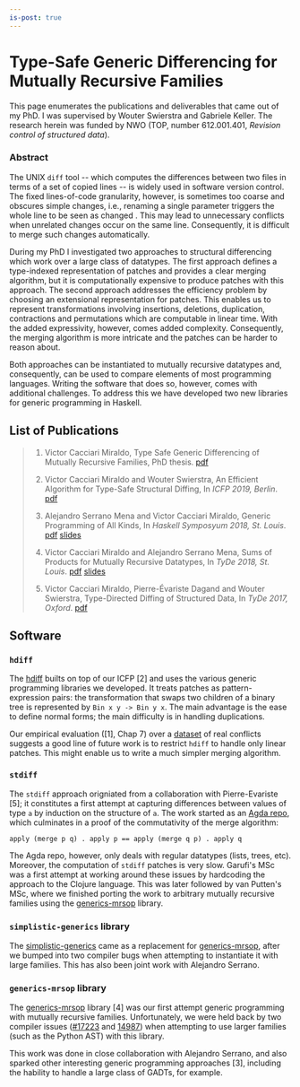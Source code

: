 ```yaml
---
is-post: true
---
```


# Type-Safe Generic Differencing for Mutually Recursive Families

This page enumerates the publications and deliverables that
came out of my PhD. I was supervised by Wouter Swierstra 
and Gabriele Keller. The research herein was funded by NWO 
(TOP, number 612.001.401, _Revision control of structured data_).

### Abstract

The UNIX `diff` tool -- which computes the differences between two
files in terms of a set of copied lines -- is widely used in software
version control. The fixed lines-of-code granularity, however, is
sometimes too coarse and obscures simple changes, i.e., renaming a
single parameter triggers the whole line to be seen as changed . This
may lead to unnecessary conflicts when unrelated changes occur on the
same line. Consequently, it is difficult to merge such changes
automatically.

During my PhD I investigated two approaches to structural
differencing which work over a large class of
datatypes. The first approach defines a type-indexed representation of
patches and provides a clear merging algorithm, but it is
computationally expensive to produce patches with this approach. The
second approach addresses the efficiency problem by choosing an
extensional representation for patches.  This enables us to represent
transformations involving insertions, deletions, duplication,
contractions and permutations which are computable in linear
time. With the added expressivity, however, comes added complexity.
Consequently, the merging algorithm is more intricate and the patches
can be harder to reason about.

Both approaches can be instantiated to mutually recursive datatypes
and, consequently, can be used to compare elements of most programming
languages. Writing the software that does so, however, comes with
additional challenges. To address this we have developed two new
libraries for generic programming in Haskell.

## List of Publications

> 1. Victor Cacciari Miraldo,
>   Type Safe Generic Differencing of Mutually Recursive Families, PhD thesis. [pdf](/data/MiraldoPhD.pdf)
>
> 2. Victor Cacciari Miraldo and Wouter Swierstra,
>   An Efficient Algorithm for Type-Safe Structural Diffing, In *ICFP 2019, Berlin*. [pdf](/data/icfp2019.pdf)
>
> 3. Alejandro Serrano Mena and Victor Cacciari Miraldo,
>   Generic Programming of All Kinds, In *Haskell Symposyum 2018, St. Louis*. [pdf](/data/hask2018_draft.pdf) [slides](/data/hask2018_slides.pdf)
> 4. Victor Cacciari Miraldo and Alejandro Serrano Mena,
>   Sums of Products for Mutually Recursive Datatypes, In *TyDe 2018, St. Louis*. [pdf](/data/tyde2018_draft.pdf) [slides](/data/tyde2018_slides.pdf)
>
> 5. Victor Cacciari Miraldo, Pierre-Évariste Dagand and Wouter Swierstra,
>   Type-Directed Diffing of Structured Data, In *TyDe 2017, Oxford*. [pdf](/data/tyde2017.pdf)

## Software

### `hdiff` 

  The [hdiff](https://github.com/VictorCMiraldo/hdiff) builts on top
of our ICFP [2] and uses the various generic programming libraries we
developed. It treats patches as pattern-expression pairs: the
transformation that swaps two children of a binary tree is represented
by `Bin x y -> Bin y x`.  The main advantage is the ease to define
normal forms; the main difficulty is in handling duplications. 

  Our empirical evaluation ([1], Chap 7) over a [dataset](https://zenodo.org/record/3751038) 
of real conflicts suggests a good line of future work is to restrict `hdiff` to handle only linear patches.
This might enable us to write a much simpler merging algorithm.

### `stdiff`

  The `stdiff` approach origniated from a collaboration with Pierre-Evariste [5];
it constitutes a first attempt at capturing differences between values of type `a`
by induction on the structure of `a`. The work started as an [Agda repo](https://github.com/VictorCMiraldo/stdiff),
which culminates in a proof of the commutativity of the merge algorithm:

```
apply (merge p q) . apply p == apply (merge q p) . apply q
```

  The Agda repo, however, only deals with regular datatypes (lists, trees, etc). Moreover,
the computation of `stdiff` patches is very slow. Garufi's MSc was a first attempt at working 
around these issues by hardcoding the approach to the Clojure language. This was later
followed by van Putten's MSc, where we finished porting the work to arbitrary mutually recursive families
using the [generics-mrsop](https://hackage.haskell.org/package/generics-mrsop) library.

### `simplistic-generics` library

  The [simplistic-generics](https://hackage.haskell.org/package/simplistic-generics) came 
as a replacement for [generics-mrsop](https://hackage.haskell.org/package/generics-mrsop),
after we bumped into two compiler bugs  when attempting to instantiate it with large families.
This has also been joint work with Alejandro Serrano.

### `generics-mrsop` library
  
  The [generics-mrsop](https://hackage.haskell.org/package/generics-mrsop) library [4] was our
first attempt generic programming with mutually recursive families. Unfortunately, we
were held back by two compiler issues ([#17223](https://gitlab.haskell.org/ghc/ghc/-/issues/17223) and 
[14987](https://gitlab.haskell.org/ghc/ghc/-/issues/14987)) when attempting to use larger
families (such as the Python AST) with this library.
  
  This work was done in close collaboration with Alejandro Serrano, and also sparked
other interesting generic programming approaches [3], including the hability to handle
a large class of GADTs, for example.
